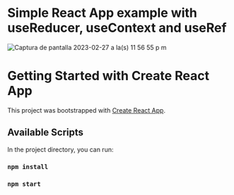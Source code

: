 # Simple React App example with useReducer, useContext and useRef

![Captura de pantalla 2023-02-27 a la(s) 11 56 55 p  m](https://user-images.githubusercontent.com/3886811/221749927-a56dc778-2bdd-4ea0-bc6b-127c2e723f92.png)

# Getting Started with Create React App

This project was bootstrapped with [Create React App](https://github.com/facebook/create-react-app).

## Available Scripts

In the project directory, you can run:
### `npm install`

### `npm start`

